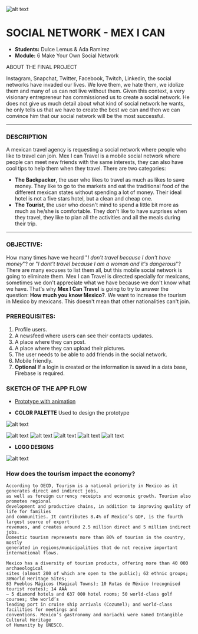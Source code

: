![alt text](assets/images/readme/cover.jpg)

# SOCIAL NETWORK - MEX I CAN 

* **Students:** Dulce Lemus & Ada Ramirez
* **Module:** 6 Make Your Own Social Network

ABOUT THE FINAL PROJECT

Instagram, Snapchat, Twitter, Facebook, Twitch, Linkedin, the social networks have invaded our lives. We love them, we hate them, we idolize  them and many of us can not live without them. Given this context, a very visionary entrepreneur has commissioned us to create a social network. He does not give us much detail about what kind of social network he wants, he only tells us that we have to create the best we can and then we can convince him that our social network will be the most successful.

---

### DESCRIPTION 

A mexican travel agency is requesting a social network where people who like to travel can join. Mex I can Travel is a mobile social network where people can meet new friends with the same interests, they can also have cool tips to help them when they travel. There are  two categories:
* **The Backpacker**, the user who likes to travel as much as likes to save money. They like to go to the markets and eat the traditional food of the different mexican states without spending a lot of money. Their ideal hotel is not a five stars hotel, but a clean and cheap one. 
* **The Tourist**, the user who doesn't mind to spend a little bit more as much as he/she is comfortable. They don't like to have surprises when they travel, they like to plan all the activities and all the meals during their trip. 

---

### OBJECTIVE:

How many times have we heard  "*I don't travel because I don't have money*"? or "*I dont't travel because I am a woman and it's dangerous*"? There are many excuses to list them all, but this mobile social network is going to eliminate them. Mex I can Travel is directed specially for mexicans, sometimes we don't appreciate what we have because we don't know what we have. That's why **Mex I Can Travel** is going to try to answer the question: **How much you know Mexico?**. We want to increase the tourism in Mexico by mexicans. This doesn't mean that other nationalities can't join. 

### PREREQUISITES:
1. Profile users.
2. A newsfeed where users can see their contacts updates.
3. A place where they can post.
4. A place where they can upload their pictures.
5. The user needs to be able to add friends in the social network.
6. Mobile friendly.
7. **Optional** If a login is created or the information is saved in a data base, Firebase is required. 

### SKETCH OF THE APP FLOW

* [Prototype with animation](https://xd.adobe.com/view/a209cdec-58f7-4f96-584e-a95dbd954be1-d438/?fullscreen)



* **COLOR PALETTE** Used to design the prototype

![alt text](assets/images/readme/colorPalette.jpg)

![alt text](assets/images/readme/one.png)
![alt text](assets/images/readme/two.png)
![alt text](assets/images/readme/three.png)
![alt text](assets/images/readme/four.png)
![alt text](assets/images/readme/five.png)

* **LOGO DESIGNS** 

![alt text](assets/images/readme/mexican.png)


### How does the tourism impact the economy?
````
According to OECD, Tourism is a national priority in Mexico as it generates direct and indirect jobs, 
as well as foreign currency receipts and economic growth. Tourism also promotes regional
development and productive chains, in addition to improving quality of life for families
and communities. It contributes 8.4% of Mexico’s GDP, is the fourth largest source of export
revenues, and creates around 2.5 million direct and 5 million indirect jobs.
Domestic tourism represents more than 80% of tourism in the country, mostly
generated in regions/municipalities that do not receive important international flows.

Mexico has a diversity of tourism products, offering more than 40 000 archaeological
sites (almost 200 of which are open to the public); 62 ethnic groups; 38World Heritage Sites;
83 Pueblos Mágicos (Magical Towns); 10 Rutas de México (recognised tourist routes); 14 AAA
– 5 diamond hotels and 637 000 hotel rooms; 50 world-class golf courses; the world’s
leading port in cruise ship arrivals (Cozumel); and world-class facilities for meetings and
conventions. Mexico’s gastronomy and mariachi were named Intangible Cultural Heritage
of Humanity by UNESCO.

````






